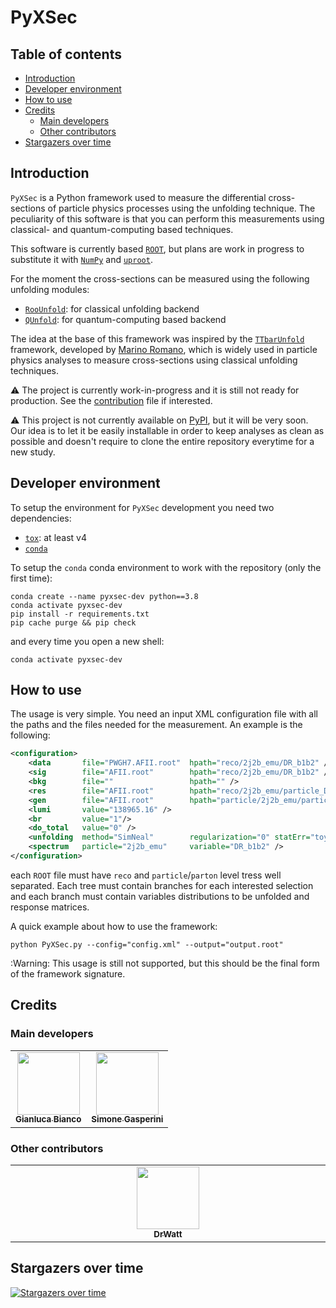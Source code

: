 # PyXSec

## Table of contents

- [Introduction](#introduction)
- [Developer environment](#developer-environment)
- [How to use](#how-to-use)
- [Credits](#credits)
  - [Main developers](#main-developers)
  - [Other contributors](#other-contributors)
- [Stargazers over time](#stargazers-over-time)

## Introduction

`PyXSec` is a Python framework used to measure the differential cross-sections of particle physics processes using the unfolding technique. The peculiarity of this software is that you can perform this measurements using classical- and quantum-computing based techniques.

This software is currently based [`ROOT`](https://root.cern/), but plans are work in progress to substitute it with [`NumPy`](https://numpy.org/) and [`uproot`](https://uproot.readthedocs.io/en/latest/basic.html).

For the moment the cross-sections can be measured using the following unfolding modules:

- [`RooUnfold`](https://gitlab.cern.ch/RooUnfold): for classical unfolding backend
- [`QUnfold`](https://github.com/JustWhit3/QUnfold): for quantum-computing based backend

The idea at the base of this framework was inspired by the [`TTbarUnfold`](https://gitlab.cern.ch/ttbarDiffXs13TeV/ttbarunfold) framework, developed by [Marino Romano](https://gitlab.cern.ch/mromano), which is widely used in particle physics analyses to measure cross-sections using classical unfolding techniques.

:warning: The project is currently work-in-progress and it is still not ready for production. See the [contribution](https://github.com/JustWhit3/PyXSec/blob/main/CONTRIBUTING.md) file if interested.

:warning: This project is not currently available on [PyPI](https://pypi.org/), but it will be very soon. Our idea is to let it be easily installable in order to keep analyses as clean as possible and doesn't require to clone the entire repository everytime for a new study.

## Developer environment

To setup the environment for `PyXSec` development you need two dependencies:

- [`tox`](https://tox.wiki/en/latest/): at least v4
- [`conda`](https://docs.conda.io/en/latest/)

To setup the `conda` conda environment to work with the repository (only the first time):

```shell
conda create --name pyxsec-dev python==3.8
conda activate pyxsec-dev
pip install -r requirements.txt
pip cache purge && pip check
```

and every time you open a new shell:

```shell
conda activate pyxsec-dev
```

## How to use

The usage is very simple. You need an input XML configuration file with all the paths and the files needed for the measurement. An example is the following:

```XML
<configuration>
    <data       file="PWGH7.AFII.root"	hpath="reco/2j2b_emu/DR_b1b2" />                      <!-- Data -->
    <sig        file="AFII.root"	    hpath="reco/2j2b_emu/DR_b1b2" />                      <!-- Signal -->
    <bkg        file=""                 hpath="" />                                           <!-- Background -->
    <res	    file="AFII.root"        hpath="reco/2j2b_emu/particle_DR_b1b2_vs_DR_b1b2" />  <!-- Response matrix -->
    <gen        file="AFII.root"        hpath="particle/2j2b_emu/particle_DR_b1b2" />         <!-- Theory distributions -->
    <lumi       value="138965.16" />                                                          <!-- Luminosity -->
    <br         value="1"/>                                                                   <!-- Branching ratio -->
    <do_total   value="0" />                                                                  <!-- Do total xsec -->
    <unfolding  method="SimNeal"        regularization="0" statErr="toys:Gauss" ntoys="0" />  <!-- Unfolding settings -->
    <spectrum   particle="2j2b_emu"     variable="DR_b1b2" />                                 <!-- Particle-level info -->
</configuration>
```

each `ROOT` file must have `reco` and `particle`/`parton` level tress well separated. Each tree must contain branches for each interested selection and each branch must contain variables distributions to be unfolded and response matrices.

A quick example about how to use the framework:

```shell
python PyXSec.py --config="config.xml" --output="output.root"
```

:Warning: This usage is still not supported, but this should be the final form of the framework signature.

## Credits

### Main developers

<table>
  <tr>
    <td align="center"><a href="https://justwhit3.github.io/"><img src="https://avatars.githubusercontent.com/u/48323961?v=4" width="100px;" alt=""/><br /><sub><b>Gianluca Bianco</b></sub></a></td>
    <td align="center"><a href="https://github.com/SimoneGasperini"><img src="https://avatars2.githubusercontent.com/u/71086758?s=400&v=4" width="100px;" alt=""/><br /><sub><b>Simone Gasperini</b></sub></a></td>
  </tr>
</table>

### Other contributors

<!-- ALL-CONTRIBUTORS-LIST:START - Do not remove or modify this section -->
<!-- prettier-ignore-start -->
<!-- markdownlint-disable -->
<table>
  <tbody>
    <tr>
      <td align="center" valign="top" width="14.28%"><a href="https://github.com/DrWatt"><img src="https://avatars.githubusercontent.com/u/33673848?v=4" width="100px;" alt=""/><br /><sub><b>DrWatt</b></sub></a></td>
    </tr>
  </tbody>
</table>

<!-- markdownlint-restore -->
<!-- prettier-ignore-end -->

<!-- ALL-CONTRIBUTORS-LIST:END -->

## Stargazers over time

[![Stargazers over time](https://starchart.cc/JustWhit3/PyXSec.svg)](https://starchart.cc/JustWhit3/PyXSec)